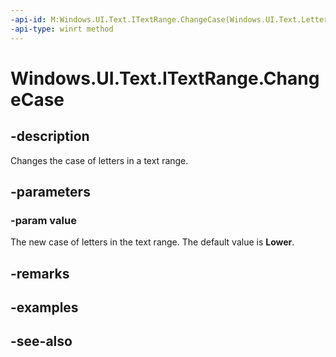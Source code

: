 ```yaml
---
-api-id: M:Windows.UI.Text.ITextRange.ChangeCase(Windows.UI.Text.LetterCase)
-api-type: winrt method
---
```


<!-- Method syntax
public void ChangeCase(Windows.UI.Text.LetterCase value)
-->

# Windows.UI.Text.ITextRange.ChangeCase

## -description
Changes the case of letters in a text range.



## -parameters
### -param value
The new case of letters in the text range. The default value is **Lower**.

## -remarks

## -examples

## -see-also
